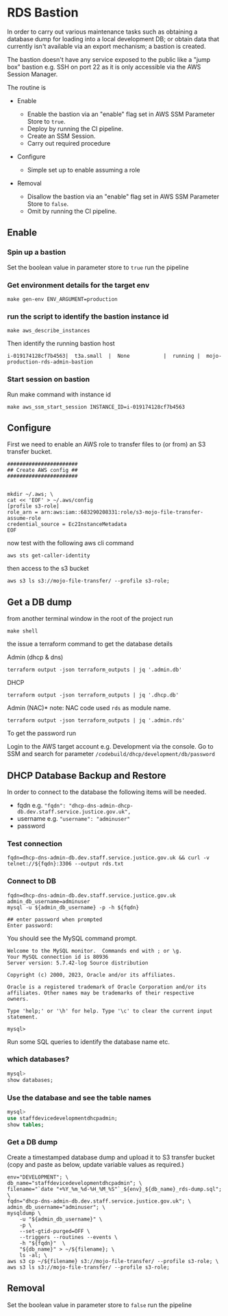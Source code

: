 # RDS Bastion

In order to carry out various maintenance tasks such as obtaining a database dump for loading into a local development DB; or obtain data that currently isn't available via an export mechanism; a bastion is created.

The bastion doesn't have any service exposed to the public like a "jump box" bastion e.g. SSH on port 22 as it is only accessible via the AWS Session Manager.

The routine is

- Enable

  - Enable the bastion via an "enable" flag set in AWS SSM Parameter Store to `true`.
  - Deploy by running the CI pipeline.
  - Create an SSM Session.
  - Carry out required procedure

- Configure

  - Simple set up to enable assuming a role

- Removal
  - Disallow the bastion via an "enable" flag set in AWS SSM Parameter Store to `false`.
  - Omit by running the CI pipeline.

## Enable

### Spin up a bastion

Set the boolean value in parameter store to `true`
run the pipeline

### Get environment details for the target env

```
make gen-env ENV_ARGUMENT=production
```

### run the script to identify the bastion instance id

```
make aws_describe_instances
```

Then identify the running bastion host

```
i-019174128cf7b4563|  t3a.small  |  None           |  running |  mojo-production-rds-admin-bastion
```

### Start session on bastion

Run make command with instance id

```
make aws_ssm_start_session INSTANCE_ID=i-019174128cf7b4563
```

## Configure

First we need to enable an AWS role to transfer files to (or from) an S3 transfer bucket.

```
#######################
## Create AWS config ##
#######################


mkdir ~/.aws; \
cat << 'EOF' > ~/.aws/config
[profile s3-role]
role_arn = arn:aws:iam::683290208331:role/s3-mojo-file-transfer-assume-role
credential_source = Ec2InstanceMetadata
EOF
```

now test with the following aws cli command

```
aws sts get-caller-identity
```

then access to the s3 bucket

```
aws s3 ls s3://mojo-file-transfer/ --profile s3-role;
```

## Get a DB dump

from another terminal window in the root of the project run

```shell
make shell
```

the issue a terraform command to get the database details

Admin (dhcp & dns)

```shell
terraform output -json terraform_outputs | jq '.admin.db'
```

DHCP

```shell
terraform output -json terraform_outputs | jq '.dhcp.db'
```

Admin (NAC)\* note: NAC code used `rds` as module name.

```shell
terraform output -json terraform_outputs | jq '.admin.rds'
```

To get the password run

Login to the AWS target account e.g. Development via the console.
Go to SSM and search for parameter `/codebuild/dhcp/development/db/password` 

## DHCP Database Backup and Restore

In order to connect to the database the following items will be needed.

- fqdn e.g. `"fqdn": "dhcp-dns-admin-dhcp-db.dev.staff.service.justice.gov.uk",`
- username e.g. `"username": "adminuser"`
- password

### Test connection

```shell
fqdn=dhcp-dns-admin-db.dev.staff.service.justice.gov.uk && curl -v telnet://${fqdn}:3306 --output rds.txt
```

### Connect to DB

```shell
fqdn=dhcp-dns-admin-db.dev.staff.service.justice.gov.uk
admin_db_username=adminuser
mysql -u ${admin_db_username} -p -h ${fqdn}

## enter password when prompted
Enter password:
```

You should see the MySQL command prompt.

```shell
Welcome to the MySQL monitor.  Commands end with ; or \g.
Your MySQL connection id is 80936
Server version: 5.7.42-log Source distribution

Copyright (c) 2000, 2023, Oracle and/or its affiliates.

Oracle is a registered trademark of Oracle Corporation and/or its
affiliates. Other names may be trademarks of their respective
owners.

Type 'help;' or '\h' for help. Type '\c' to clear the current input statement.

mysql>
```

Run some SQL queries to identify the database name etc.

### which databases?

```sql
mysql>
show databases;
```

### Use the database and see the table names

```sql
mysql>
use staffdevicedevelopmentdhcpadmin;
show tables;
```

### Get a DB dump

Create a timestamped database dump and upload it to S3 transfer bucket (copy and paste as below, update variable values as required.)

```shell
env="DEVELOPMENT"; \
db_name="staffdevicedevelopmentdhcpadmin"; \
filename="`date "+%Y_%m_%d-%H_%M_%S"`_${env}_${db_name}_rds-dump.sql"; \
fqdn="dhcp-dns-admin-db.dev.staff.service.justice.gov.uk"; \
admin_db_username="adminuser"; \
mysqldump \
	-u "${admin_db_username}" \
	-p \
	--set-gtid-purged=OFF \
	--triggers --routines --events \
	-h "${fqdn}"  \
	"${db_name}" > ~/${filename}; \
	ls -al; \
aws s3 cp ~/${filename} s3://mojo-file-transfer/ --profile s3-role; \
aws s3 ls s3://mojo-file-transfer/ --profile s3-role;
```

## Removal

Set the boolean value in parameter store to `false`
run the pipeline
